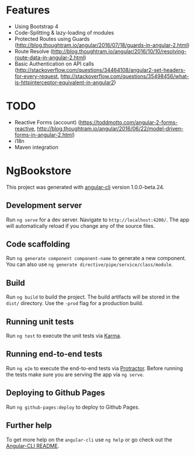 # Features

- Using Bootstrap 4
- Code-Splitting & lazy-loading of modules
- Protected Routes using Guards (http://blog.thoughtram.io/angular/2016/07/18/guards-in-angular-2.html)
- Route Resolve (http://blog.thoughtram.io/angular/2016/10/10/resolving-route-data-in-angular-2.html)
- Basic Authentication on API calls (http://stackoverflow.com/questions/34464108/angular2-set-headers-for-every-request, http://stackoverflow.com/questions/35498456/what-is-httpinterceptor-equivalent-in-angular2)


# TODO
- Reactive Forms (account) (https://toddmotto.com/angular-2-forms-reactive, http://blog.thoughtram.io/angular/2016/06/22/model-driven-forms-in-angular-2.html)
- i18n
- Maven integration


# NgBookstore

This project was generated with [angular-cli](https://github.com/angular/angular-cli) version 1.0.0-beta.24.

## Development server
Run `ng serve` for a dev server. Navigate to `http://localhost:4200/`. The app will automatically reload if you change any of the source files.

## Code scaffolding

Run `ng generate component component-name` to generate a new component. You can also use `ng generate directive/pipe/service/class/module`.

## Build

Run `ng build` to build the project. The build artifacts will be stored in the `dist/` directory. Use the `-prod` flag for a production build.

## Running unit tests

Run `ng test` to execute the unit tests via [Karma](https://karma-runner.github.io).

## Running end-to-end tests

Run `ng e2e` to execute the end-to-end tests via [Protractor](http://www.protractortest.org/).
Before running the tests make sure you are serving the app via `ng serve`.

## Deploying to Github Pages

Run `ng github-pages:deploy` to deploy to Github Pages.

## Further help

To get more help on the `angular-cli` use `ng help` or go check out the [Angular-CLI README](https://github.com/angular/angular-cli/blob/master/README.md).
